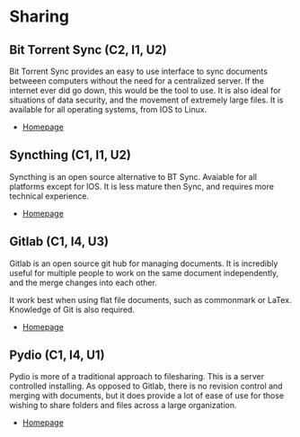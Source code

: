 # Sharing

## Bit Torrent Sync (C2, I1, U2)

Bit Torrent Sync provides an easy to use interface to sync documents betweeen computers without the need for a centralized server. If the internet ever did go down, this would be the tool to use. It is also ideal for situations of data security, and the movement of extremely large files. It is available for all operating systems, from IOS to Linux. 

* [Homepage](www.getsync.com)

## Syncthing (C1, I1, U2)

Syncthing is an open source alternative to BT Sync. Avaiable for all platforms except for IOS. It is less mature then Sync, and requires more technical experience.

* [Homepage](syncthing.net)

## Gitlab (C1, I4, U3)

Gitlab is an open source git hub for managing documents. It is incredibly useful for multiple people to work on the same document independently, and the merge changes into each other.

It work best when using flat file documents, such as commonmark or LaTex. Knowledge of Git is also required.

* [Homepage](about.gitlab.com)

## Pydio (C1, I4, U1)

Pydio is more of a traditional approach to filesharing. This is a server controlled installing. As opposed to Gitlab, there is no revision control and merging with documents, but it does provide a lot of ease of use for those wishing to share folders and files across a large organization.

* [Homepage](https://pyd.io/)
